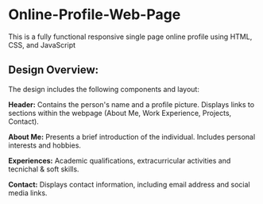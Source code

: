 # Online-Profile-Web-Page

This is a fully functional responsive single page  online profile using HTML, CSS, and JavaScript

## Design Overview:

The design includes the following components and layout:

**Header:** Contains the person's name and a profile picture. Displays links to sections within the webpage (About Me, Work Experience, Projects, Contact).

**About Me:** Presents a brief introduction of the individual. Includes personal interests and hobbies.

**Experiences:** Academic qualifications, extracurricular activities and tecnichal & soft skills.

**Contact:**  Displays contact information, including email address and social media links.

